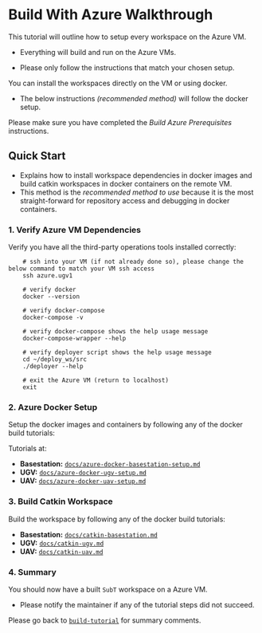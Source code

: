 # Build With Azure Walkthrough

This tutorial will outline how to setup every workspace on the Azure VM.

- Everything will build and run on the Azure VMs.

- Please only follow the instructions that match your chosen setup.

You can install the workspaces directly on the VM or using docker.

  - The below instructions *(recommended method)* will follow the docker setup.

Please make sure you have completed the *Build Azure Prerequisites* instructions.

## Quick Start

- Explains how to install workspace dependencies in docker images and build catkin workspaces in docker containers on the remote VM.
- This method is the *recommended method to use* because it is the most straight-forward for repository access and debugging in docker containers.

### 1. Verify Azure VM Dependencies

Verify you have all the third-party operations tools installed correctly:

        # ssh into your VM (if not already done so), please change the below command to match your VM ssh access
        ssh azure.ugv1

        # verify docker
        docker --version

        # verify docker-compose
        docker-compose -v

        # verify docker-compose shows the help usage message
        docker-compose-wrapper --help
        
        # verify deployer script shows the help usage message
        cd ~/deploy_ws/src
        ./deployer --help

        # exit the Azure VM (return to localhost)
        exit

### 2. Azure Docker Setup

Setup the docker images and containers by following any of the docker build tutorials:

Tutorials at:

  - **Basestation:** [`docs/azure-docker-basestation-setup.md`](azure-docker-basestation-setup.md)
  - **UGV:** [`docs/azure-docker-ugv-setup.md`](azure-docker-ugv-setup.md)
  - **UAV:** [`docs/azure-docker-uav-setup.md`](azure-docker-uav-setup.md)
  
### 3. Build Catkin Workspace

Build the workspace by following any of the docker build tutorials:

  - **Basestation:** [`docs/catkin-basestation.md`](catkin-basestation.md)
  - **UGV:** [`docs/catkin-ugv.md`](catkin-ugv.md)
  - **UAV:** [`docs/catkin-uav.md`](catkin-uav.md)


### 4. Summary

You should now have a built `SubT` workspace on a Azure VM.

- Please notify the maintainer if any of the tutorial steps did not succeed.

Please go back to [`build-tutorial`](build-tutorial.md#Summary) for summary comments.